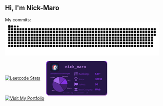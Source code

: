## Hi, I'm Nick-Maro

My commits:  
![snake gif](https://github.com/Nick-Maro/Nick-Maro/blob/output/github-snake-dark.svg)

<div style="display: flex; align-items: center;">
    <a href="https://leetcode.com/nick007sbt">
        <img src="https://leetcard.jacoblin.cool/nick007sbt" alt="Leetcode Stats" style="max-width: 200px; height: auto;">
    </a>
    <img src="https://raw.githubusercontent.com/Nick-Maro/ocbadge_themes/main/card.svg" alt="OC Badge" style="margin-left: 20px; max-width: 200px; height: auto;">
</div>

<a href="https://marottanicolo.netlify.app">
    <img src="https://img.shields.io/badge/Visit-My%20Portfolio-purple?style=for-the-badge" alt="Visit My Portfolio">
</a>

